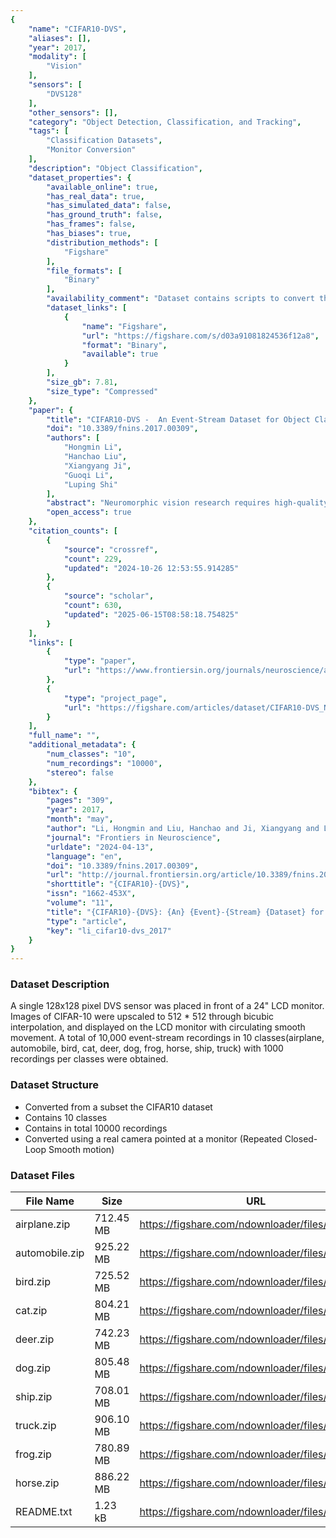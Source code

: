 ```yaml
---
{
    "name": "CIFAR10-DVS",
    "aliases": [],
    "year": 2017,
    "modality": [
        "Vision"
    ],
    "sensors": [
        "DVS128"
    ],
    "other_sensors": [],
    "category": "Object Detection, Classification, and Tracking",
    "tags": [
        "Classification Datasets",
        "Monitor Conversion"
    ],
    "description": "Object Classification",
    "dataset_properties": {
        "available_online": true,
        "has_real_data": true,
        "has_simulated_data": false,
        "has_ground_truth": false,
        "has_frames": false,
        "has_biases": true,
        "distribution_methods": [
            "Figshare"
        ],
        "file_formats": [
            "Binary"
        ],
        "availability_comment": "Dataset contains scripts to convert the data to Matlab format",
        "dataset_links": [
            {
                "name": "Figshare",
                "url": "https://figshare.com/s/d03a91081824536f12a8",
                "format": "Binary",
                "available": true
            }
        ],
        "size_gb": 7.81,
        "size_type": "Compressed"
    },
    "paper": {
        "title": "CIFAR10-DVS -  An Event-Stream Dataset for Object Classification",
        "doi": "10.3389/fnins.2017.00309",
        "authors": [
            "Hongmin Li",
            "Hanchao Liu",
            "Xiangyang Ji",
            "Guoqi Li",
            "Luping Shi"
        ],
        "abstract": "Neuromorphic vision research requires high-quality and appropriately challenging event-stream datasets to support continuous improvement of algorithms and methods. However, creating event-stream datasets is a time-consuming task, which needs to be recorded using the neuromorphic cameras. Currently, there are limited event-stream datasets available. In this work, by utilizing the popular computer vision dataset CIFAR-10, we converted 10,000 frame-based images into 10,000 event streams using a dynamic vision sensor (DVS), providing an event-stream dataset of intermediate dif\ufb01culty in 10 different classes, named as \u201cCIFAR10-DVS.\u201d The conversion of event-stream dataset was implemented by a repeated closed-loop smooth (RCLS) movement of frame-based images. Unlike the conversion of frame-based images by moving the camera, the image movement is more realistic in respect of its practical applications. The repeated closed-loop image movement generates rich local intensity changes in continuous time which are quantized by each pixel of the DVS camera to generate events. Furthermore, a performance benchmark in event-driven object classi\ufb01cation is provided based on state-of-the-art classi\ufb01cation algorithms. This work provides a large event-stream dataset and an initial benchmark for comparison, which may boost algorithm developments in even-driven pattern recognition and object classi\ufb01cation.",
        "open_access": true
    },
    "citation_counts": [
        {
            "source": "crossref",
            "count": 229,
            "updated": "2024-10-26 12:53:55.914285"
        },
        {
            "source": "scholar",
            "count": 630,
            "updated": "2025-06-15T08:58:18.754825"
        }
    ],
    "links": [
        {
            "type": "paper",
            "url": "https://www.frontiersin.org/journals/neuroscience/articles/10.3389/fnins.2017.00309/full"
        },
        {
            "type": "project_page",
            "url": "https://figshare.com/articles/dataset/CIFAR10-DVS_New/4724671/2"
        }
    ],
    "full_name": "",
    "additional_metadata": {
        "num_classes": "10",
        "num_recordings": "10000",
        "stereo": false
    },
    "bibtex": {
        "pages": "309",
        "year": 2017,
        "month": "may",
        "author": "Li, Hongmin and Liu, Hanchao and Ji, Xiangyang and Li, Guoqi and Shi, Luping",
        "journal": "Frontiers in Neuroscience",
        "urldate": "2024-04-13",
        "language": "en",
        "doi": "10.3389/fnins.2017.00309",
        "url": "http://journal.frontiersin.org/article/10.3389/fnins.2017.00309/full",
        "shorttitle": "{CIFAR10}-{DVS}",
        "issn": "1662-453X",
        "volume": "11",
        "title": "{CIFAR10}-{DVS}: {An} {Event}-{Stream} {Dataset} for {Object} {Classification}",
        "type": "article",
        "key": "li_cifar10-dvs_2017"
    }
}
---
```


### Dataset Description

A single 128x128 pixel DVS sensor was placed in front of a 24" LCD monitor. Images of CIFAR-10 were upscaled to 512 * 512 through bicubic interpolation, and displayed on the LCD monitor with circulating smooth movement. A total of 10,000 event-stream recordings in 10 classes(airplane, automobile, bird, cat, deer, dog, frog, horse, ship, truck) with 1000 recordings per classes were obtained.

### Dataset Structure

- Converted from a subset the CIFAR10 dataset
- Contains 10 classes
- Contains in total 10000 recordings
- Converted using a real camera pointed at a monitor (Repeated Closed-Loop Smooth motion)

### Dataset Files

| File Name      | Size      | URL                                            |
| -------------- | --------- | ---------------------------------------------- |
| airplane.zip   | 712.45 MB | https://figshare.com/ndownloader/files/7712788 |
| automobile.zip | 925.22 MB | https://figshare.com/ndownloader/files/7712791 |
| bird.zip       | 725.52 MB | https://figshare.com/ndownloader/files/7712794 |
| cat.zip        | 804.21 MB | https://figshare.com/ndownloader/files/7712812 |
| deer.zip       | 742.23 MB | https://figshare.com/ndownloader/files/7712815 |
| dog.zip        | 805.48 MB | https://figshare.com/ndownloader/files/7712818 |
| ship.zip       | 708.01 MB | https://figshare.com/ndownloader/files/7712836 |
| truck.zip      | 906.10 MB | https://figshare.com/ndownloader/files/7712839 |
| frog.zip       | 780.89 MB | https://figshare.com/ndownloader/files/7712842 |
| horse.zip      | 886.22 MB | https://figshare.com/ndownloader/files/7712851 |
| README.txt     | 1.23 kB   | https://figshare.com/ndownloader/files/7713487 |
